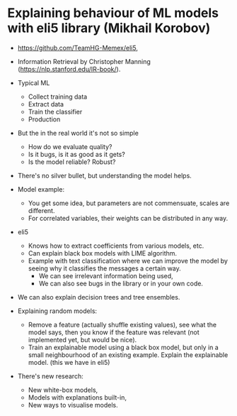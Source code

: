 # Explaining behaviour of ML models with eli5 library (Mikhail Korobov)

- https://github.com/TeamHG-Memex/eli5,
- Information Retrieval by Christopher Manning
  (https://nlp.stanford.edu/IR-book/).

- Typical ML
  - Collect training data
  - Extract data
  - Train the classifier
  - Production
- But the in the real world it's not so simple
  - How do we evaluate quality?
  - Is it bugs, is it as good as it gets?
  - Is the model reliable? Robust?
- There's no silver bullet, but understanding the model helps.
- Model example:
  - You get some idea, but parameters are not commensuate, scales are
    different.
  - For correlated variables, their weights can be distributed in any way.
- eli5
  - Knows how to extract coefficients from various models, etc.
  - Can explain black box models with LIME algorithm.
  - Example with text classification where we can improve the model by seeing
    why it classifies the messages a certain way.
    - We can see irrelevant information being used,
    - We can also see bugs in the library or in your own code.
- We can also explain decision trees and tree ensembles.
- Explaining random models:
  - Remove a feature (actually shuffle existing values), see what the model
    says, then you know if the feature was relevant (not implemented yet, but
    would be nice).
  - Train an explainable model using a black box model, but only in a small
    neighbourhood of an existing example. Explain the explainable model. (this
    we have in eli5)
- There's new research:
  - New white-box models,
  - Models with explanations built-in,
  - New ways to visualise models.
